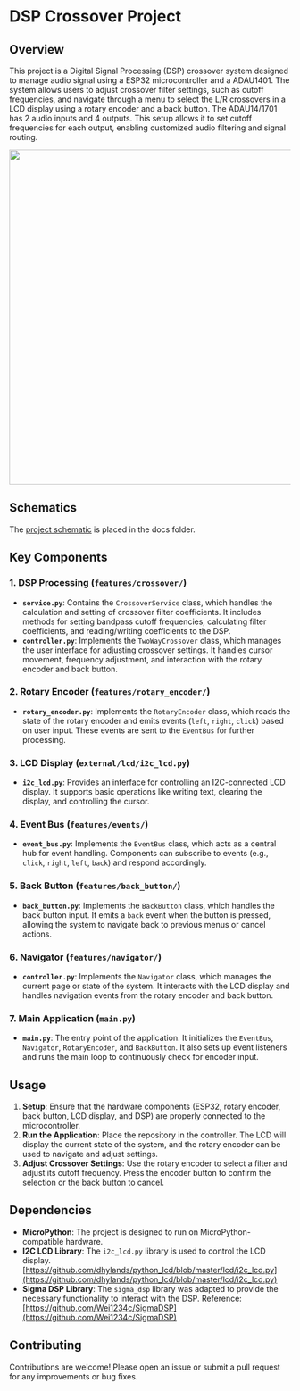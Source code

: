 # DSP Crossover Project

## Overview

This project is a Digital Signal Processing (DSP) crossover system designed to manage audio signal using a ESP32 microcontroller and a ADAU1401. The system allows users to adjust crossover filter settings, such as cutoff frequencies, and navigate through a menu to select the L/R crossovers in a LCD display using a rotary encoder and a back button. The ADAU14/1701 has 2 audio inputs and 4 outputs. This setup allows it to set cutoff frequencies for each output, enabling customized audio filtering and signal routing.

<div align="center">
   <img src="docs/crossover_demo.gif" width=600px />
</div>

## Schematics

The [project schematic](docs/Audio%20Processor%20-%20Schematics%20-%20Rev003.pdf) is placed in the docs folder.

## Key Components

### 1. **DSP Processing (`features/crossover/`)**
   - **`service.py`**: Contains the `CrossoverService` class, which handles the calculation and setting of crossover filter coefficients. It includes methods for setting bandpass cutoff frequencies, calculating filter coefficients, and reading/writing coefficients to the DSP.
   - **`controller.py`**: Implements the `TwoWayCrossover` class, which manages the user interface for adjusting crossover settings. It handles cursor movement, frequency adjustment, and interaction with the rotary encoder and back button.

### 2. **Rotary Encoder (`features/rotary_encoder/`)**
   - **`rotary_encoder.py`**: Implements the `RotaryEncoder` class, which reads the state of the rotary encoder and emits events (`left`, `right`, `click`) based on user input. These events are sent to the `EventBus` for further processing.

### 3. **LCD Display (`external/lcd/i2c_lcd.py`)**
   - **`i2c_lcd.py`**: Provides an interface for controlling an I2C-connected LCD display. It supports basic operations like writing text, clearing the display, and controlling the cursor.

### 4. **Event Bus (`features/events/`)**
   - **`event_bus.py`**: Implements the `EventBus` class, which acts as a central hub for event handling. Components can subscribe to events (e.g., `click`, `right`, `left`, `back`) and respond accordingly.

### 5. **Back Button (`features/back_button/`)**
   - **`back_button.py`**: Implements the `BackButton` class, which handles the back button input. It emits a `back` event when the button is pressed, allowing the system to navigate back to previous menus or cancel actions.

### 6. **Navigator (`features/navigator/`)**
   - **`controller.py`**: Implements the `Navigator` class, which manages the current page or state of the system. It interacts with the LCD display and handles navigation events from the rotary encoder and back button.

### 7. **Main Application (`main.py`)**
   - **`main.py`**: The entry point of the application. It initializes the `EventBus`, `Navigator`, `RotaryEncoder`, and `BackButton`. It also sets up event listeners and runs the main loop to continuously check for encoder input.

## Usage

1. **Setup**: Ensure that the hardware components (ESP32, rotary encoder, back button, LCD display, and DSP) are properly connected to the microcontroller.
2. **Run the Application**: Place the repository in the controller. The LCD will display the current state of the system, and the rotary encoder can be used to navigate and adjust settings.
3. **Adjust Crossover Settings**: Use the rotary encoder to select a filter and adjust its cutoff frequency. Press the encoder button to confirm the selection or the back button to cancel.


## Dependencies

- **MicroPython**: The project is designed to run on MicroPython-compatible hardware.
- **I2C LCD Library**: The `i2c_lcd.py` library is used to control the LCD display. [https://github.com/dhylands/python_lcd/blob/master/lcd/i2c_lcd.py](https://github.com/dhylands/python_lcd/blob/master/lcd/i2c_lcd.py)
- **Sigma DSP Library**: The `sigma_dsp` library was adapted to provide the necessary functionality to interact with the DSP. Reference: [https://github.com/Wei1234c/SigmaDSP](https://github.com/Wei1234c/SigmaDSP)

## Contributing

Contributions are welcome! Please open an issue or submit a pull request for any improvements or bug fixes.
